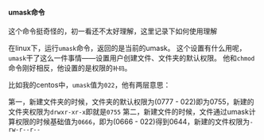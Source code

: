#### umask命令
这个命令挺奇怪的，初一看还不太好理解，这里记录下如何使用理解

在linux下，运行`umask`命令，返回的是当前的umask。
这个设置有什么用呢，`umask`干了这么一件事情——设置用户创建文件、文件夹的默认权限。
他和`chmod`命令刚好相反，他设置的是权限的`补码`。

比如我的centos中，`umask`值为`022`，他有两层意思：

第一，新建文件夹的时候，文件夹的默认权限为(0777 - 022)即为0755，新建的文件夹权限为`drwxr-xr-x`即就是`0755`
第二，新建文件的时候，文件通过umask计算权限的时候基础值为`0666`，即为(0666 - 022)得到0644，新建的文件权限为`-rw-r--r--`
